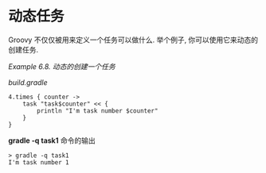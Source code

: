 # 动态任务

Groovy 不仅仅被用来定义一个任务可以做什么. 举个例子, 你可以使用它来动态的创建任务.

*Example 6.8. 动态的创建一个任务*

*build.gradle*

    4.times { counter ->
        task "task$counter" << {
            println "I'm task number $counter"
        }
    }

**gradle -q task1** 命令的输出

    > gradle -q task1
    I'm task number 1
